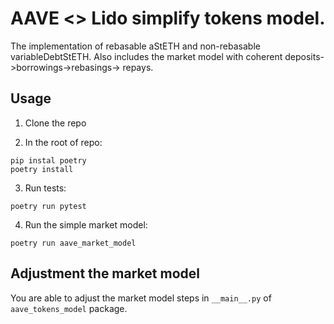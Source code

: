 # AAVE <> Lido simplify tokens model.

The implementation of rebasable aStETH and non-rebasable variableDebtStETH.
Also includes the market model with coherent deposits->borrowings->rebasings->
repays.

## Usage

1. Clone the repo

2. In the root of repo:

```shell
pip instal poetry
poetry install
```

3. Run tests:

```shell
poetry run pytest
```

4. Run the simple market model:

```shell
poetry run aave_market_model
```

## Adjustment the market model

You are able to adjust the market model steps in `__main__.py` of
`aave_tokens_model` package.